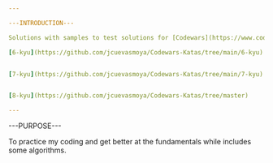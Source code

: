 ```yaml
---

---INTRODUCTION---

Solutions with samples to test solutions for [Codewars](https://www.codewars.com/dashboard) katas.

[6-kyu](https://github.com/jcuevasmoya/Codewars-Katas/tree/main/6-kyu)


[7-kyu](https://github.com/jcuevasmoya/Codewars-Katas/tree/main/7-kyu)


[8-kyu](https://github.com/jcuevasmoya/Codewars-Katas/tree/master)

---
```



---PURPOSE---


To practice my coding and get better at the fundamentals while includes some algorithms.



